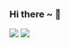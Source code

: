 ### Hi there ~ 👋

![](https://github-readme-stats.vercel.app/api?username=CYYHH3&show_icons=true&hide_border=true&theme=material-palenight&bg_color=DEG,89253e,3a6186&title_color=d2a7ee&text_color=e5e5e5)
![](https://github-readme-stats.vercel.app/api/top-langs/?username=CYYHH3&layout=compact&hide_border=true&card_width=297&bg_color=DEG,3a6186,89253e&title_color=d2a7ee&text_color=e5e5e5)
<!--
![](https://github-readme-stats.vercel.app/api/top-langs/?username=CYYHH3&layout=compact&hide_border=true&card_width=297&bg_color=DEG,181e5f,bb28d4&title_color=d2a7ee&text_color=e5e5e5)
-->

<!--
**CYYHH3/CYYHH3** is a ✨ _special_ ✨ repository because its `README.md` (this file) appears on your GitHub profile.

Here are some ideas to get you started:

- 🔭 I’m currently working on ...
- 🌱 I’m currently learning ...
- 👯 I’m looking to collaborate on ...
- 🤔 I’m looking for help with ...
- 💬 Ask me about ...
- 📫 How to reach me: ...
- 😄 Pronouns: ...
- ⚡ Fun fact: ...
-->
